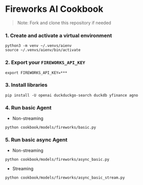 # Fireworks AI Cookbook

> Note: Fork and clone this repository if needed

### 1. Create and activate a virtual environment

```shell
python3 -m venv ~/.venvs/aienv
source ~/.venvs/aienv/bin/activate
```

### 2. Export your `FIREWORKS_API_KEY`

```shell
export FIREWORKS_API_KEY=***
```

### 3. Install libraries

```shell
pip install -U openai duckduckgo-search duckdb yfinance agno
```

### 4. Run basic Agent

- Non-streaming

```shell
python cookbook/models/fireworks/basic.py
```

### 5. Run basic async Agent

- Non-streaming

```shell
python cookbook/models/fireworks/async_basic.py
```

- Streaming

```shell
python cookbook/models/fireworks/async_basic_stream.py
```
